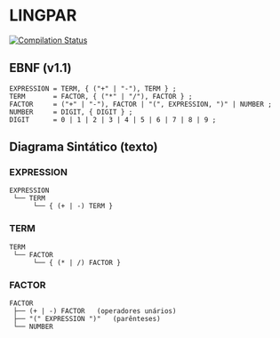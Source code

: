 # LINGPAR

[![Compilation Status](https://compiler-tester.insper-comp.com.br/svg/carloshernani-CH/LINGPAR)](https://compiler-tester.insper-comp.com.br/svg/carloshernani-CH/LINGPAR)

## EBNF (v1.1)

```
EXPRESSION = TERM, { ("+" | "-"), TERM } ;
TERM       = FACTOR, { ("*" | "/"), FACTOR } ;
FACTOR     = ("+" | "-"), FACTOR | "(", EXPRESSION, ")" | NUMBER ;
NUMBER     = DIGIT, { DIGIT } ;
DIGIT      = 0 | 1 | 2 | 3 | 4 | 5 | 6 | 7 | 8 | 9 ;
```

## Diagrama Sintático (texto)

### EXPRESSION

```
EXPRESSION
 └── TERM
      └── { (+ | -) TERM }
```

### TERM

```
TERM
 └── FACTOR
      └── { (* | /) FACTOR }
```

### FACTOR

```
FACTOR
 ├── (+ | -) FACTOR   (operadores unários)
 ├── "(" EXPRESSION ")"   (parênteses)
 └── NUMBER
```
